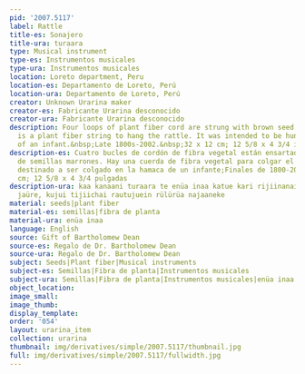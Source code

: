 ```yaml
---
pid: '2007.5117'
label: Rattle
title-es: Sonajero
title-ura: turaara
type: Musical instrument
type-es: Instrumentos musicales
type-ura: Instrumentos musicales
location: Loreto department, Peru
location-es: Departamento de Loreto, Perú
location-ura: Departamento de Loreto, Perú
creator: Unknown Urarina maker
creator-es: Fabricante Urarina desconocido
creator-ura: Fabricante Urarina desconocido
description: Four loops of plant fiber cord are strung with brown seed shells. There
  is a plant fiber string to hang the rattle. It was intended to be hung on the hammock
  of an infant.&nbsp;Late 1800s-2002.&nbsp;32 x 12 cm; 12 5/8 x 4 3/4 in
description-es: Cuatro bucles de cordón de fibra vegetal están ensartados con cáscaras
  de semillas marrones. Hay una cuerda de fibra vegetal para colgar el sonajero. Estaba
  destinado a ser colgado en la hamaca de un infante;Finales de 1800-2002;32 x 12
  cm; 12 5/8 x 4 3/4 pulgadas
description-ura: kaa kanaani turaara te enüa inaa katue kari rijiinanai kujuitein
  jaüre, kujui tijiichai rautujuein rülürüa najaaneke
material: seeds|plant fiber
material-es: semillas|fibra de planta
material-ura: enüa inaa
language: English
source: Gift of Bartholomew Dean
source-es: Regalo de Dr. Bartholomew Dean
source-ura: Regalo de Dr. Bartholomew Dean
subject: Seeds|Plant fiber|Musical instruments
subject-es: Semillas|Fibra de planta|Instrumentos musicales
subject-ura: Semillas|Fibra de planta|Instrumentos musicales|enüa inaa
object_location:
image_small:
image_thumb:
display_template:
order: '054'
layout: urarina_item
collection: urarina
thumbnail: img/derivatives/simple/2007.5117/thumbnail.jpg
full: img/derivatives/simple/2007.5117/fullwidth.jpg
---
```

